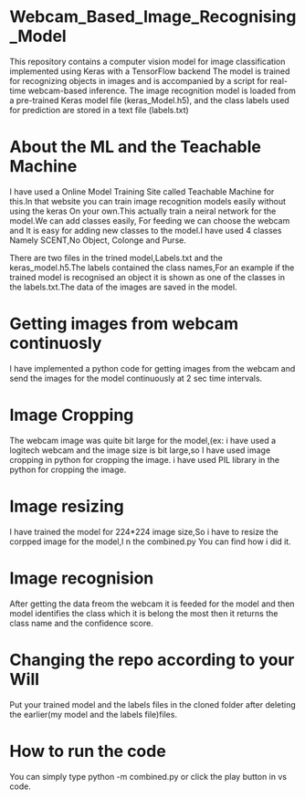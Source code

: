 # Webcam_Based_Image_Recognising_Model
This repository contains a computer vision model for image classification implemented using Keras with a TensorFlow backend
The model is trained for recognizing objects in images and is accompanied by a script for real-time webcam-based inference. The image recognition model is loaded from a pre-trained Keras model file (keras_Model.h5), and the class labels used for prediction are stored in a text file (labels.txt)

# About the ML and the Teachable Machine
I have used a Online Model Training Site called Teachable Machine for this.In that website you can train image recognition models easily without using the keras On your own.This actually train a neiral network for the model.We can add classes easily, For feeding we can choose the webcam and It is easy for adding new classes to the model.I have used 4 classes Namely SCENT,No Object, Colonge and Purse.

There are two files in the trined model,Labels.txt and the keras_model.h5.The labels contained the class names,For an example if the trained model is recognised an object it is shown as one of the classes in the labels.txt.The data of the images are saved in the model.

# Getting images from webcam continuosly
I have implemented a python code for getting images from the webcam and send the images for the model continuously at 2 sec time intervals.

# Image Cropping
The webcam image was quite bit large for the model,(ex: i have used a logitech webcam and the image size is bit large,so I have used image cropping in python for cropping the image.
i have used PIL library in the python for cropping the image.

# Image resizing
I have trained the model for 224*224 image size,So i have to resize the corpped image for the model,I n the combined.py You can find how i did it.

# Image recognision
After getting the data freom the webcam it is feeded for the model and then model identifies the class which it is belong the most then it returns the class name and the confidence score.

# Changing the repo according to your Will
Put your trained model and the labels files in the cloned folder after deleting the earlier(my model and the labels file)files.

# How to run the code
You can simply type python -m combined.py or click the play button in vs code.

